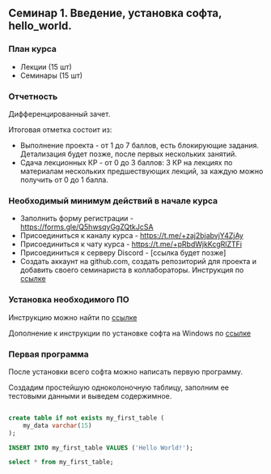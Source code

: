 ## Семинар 1. Введение, установка софта, hello_world.

### План курса
* Лекции (15 шт)
* Семинары (15 шт)

### Отчетность

Дифференцированный зачет.

Итоговая отметка состоит из:
* Выполнение проекта - от 1 до 7 баллов, есть блокирующие задания. Детализация будет позже, после первых нескольких занятий.
* Сдача лекционных КР - от 0 до 3 баллов: 3 КР на лекциях по материалам нескольких предшествующих лекций, за каждую можно получить от 0 до 1 балла.

### Необходимый минимум действий в начале курса 

* Заполнить форму регистрации - https://forms.gle/Q5hwsqyGgZQtkJcSA
* Присоединиться к каналу курса - https://t.me/+zaj2bjabvjY4ZjAy
* Присоединиться к чату курса - https://t.me/+pRbdWjkKcgRlZTFi
* Присоединиться к серверу Discord - [ссылка будет позже]
* Создать аккаунт на github.com, создать репозиторий для проекта и добавить своего семинариста в коллабораторы. Инструкция по [ссылке](https://docs.google.com/document/d/1_RIOUFvfOcFn89C4xZOQi1nVGz5jpV5fxFVbAkWCaAw/edit)

### Установка необходимого ПО

Инструкцию можно найти по [ссылке](https://gitlab.atp-fivt.org/courses-public/db2023-supplementary/global/-/tree/main/practice/docker/quickstart
)

Дополнение к инструкции по установке софта на Windows по [ссылке](https://docs.google.com/document/d/1A9cNEUDMBIdRCdO0BEo_tJmzLRrsh_rGdP1h02k0ypE/edit)


### Первая программа

После установки всего софта можно написать первую программу. 

Создадим простейшую одноколоночную таблицу, заполним ее тестовыми данными и выведем содержимное.

``` sql

create table if not exists my_first_table (
    my_data varchar(15)
);

INSERT INTO my_first_table VALUES ('Hello World!');

select * from my_first_table;
```


